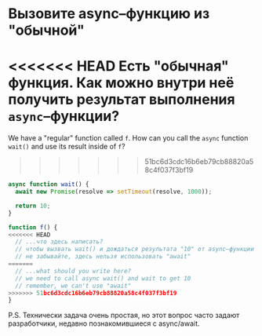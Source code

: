 
# Вызовите async–функцию из "обычной"

<<<<<<< HEAD
Есть "обычная" функция. Как можно внутри неё получить результат выполнения `async`–функции?
=======
We have a "regular" function called `f`. How can you call the `async` function `wait()` and use its result inside of `f`?
>>>>>>> 51bc6d3cdc16b6eb79cb88820a58c4f037f3bf19

```js
async function wait() {
  await new Promise(resolve => setTimeout(resolve, 1000));

  return 10;
}

function f() {
<<<<<<< HEAD
  // ...что здесь написать?
  // чтобы вызвать wait() и дождаться результата "10" от async–функции
  // не забывайте, здесь нельзя использовать "await"
=======
  // ...what should you write here?
  // we need to call async wait() and wait to get 10
  // remember, we can't use "await"
>>>>>>> 51bc6d3cdc16b6eb79cb88820a58c4f037f3bf19
}
```

P.S. Технически задача очень простая, но этот вопрос часто задают разработчики, недавно познакомившиеся с async/await. 
